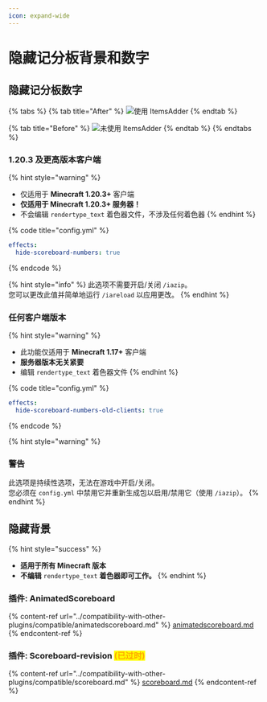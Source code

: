 ```yaml
---
icon: expand-wide
---
```


# 隐藏记分板背景和数字

## 隐藏记分板数字

{% tabs %}
{% tab title="After" %}
![使用 ItemsAdder](../.gitbook/assets/image\_\(130\).png)
{% endtab %}

{% tab title="Before" %}
![未使用 ItemsAdder](../.gitbook/assets/image\_\(131\).png)
{% endtab %}
{% endtabs %}

### 1.20.3 及更高版本客户端

{% hint style="warning" %}
* 仅适用于 **Minecraft 1.20.3+** 客户端
* **仅适用于 Minecraft 1.20.3+ 服务器！**
* 不会编辑 `rendertype_text` 着色器文件，不涉及任何着色器
{% endhint %}

{% code title="config.yml" %}
```yaml
effects:
  hide-scoreboard-numbers: true
```
{% endcode %}

{% hint style="info" %}
此选项不需要开启/关闭 `/iazip`。\
您可以更改此值并简单地运行 `/iareload` 以应用更改。
{% endhint %}

### 任何客户端版本

{% hint style="warning" %}
* 此功能仅适用于 **Minecraft 1.17+** 客户端
* **服务器版本无关紧要**
* 编辑 `rendertype_text` 着色器文件
{% endhint %}

{% code title="config.yml" %}
```yaml
effects:
  hide-scoreboard-numbers-old-clients: true
```
{% endcode %}

{% hint style="warning" %}
### **警告**

此选项是持续性选项，无法在游戏中开启/关闭。\
您必须在 `config.yml` 中禁用它并重新生成包以启用/禁用它（使用 `/iazip`）。
{% endhint %}

## 隐藏背景

{% hint style="success" %}
* **适用于所有 Minecraft 版本**
* **不编辑** `rendertype_text` **着色器即可工作。**
{% endhint %}

### 插件: AnimatedScoreboard

{% content-ref url="../compatibility-with-other-plugins/compatible/animatedscoreboard.md" %}
[animatedscoreboard.md](../compatibility-with-other-plugins/compatible/animatedscoreboard.md)
{% endcontent-ref %}

### 插件: Scoreboard-revision <mark style="color:orange;">(已过时)</mark>

{% content-ref url="../compatibility-with-other-plugins/compatible/scoreboard.md" %}
[scoreboard.md](../compatibility-with-other-plugins/compatible/scoreboard.md)
{% endcontent-ref %}
